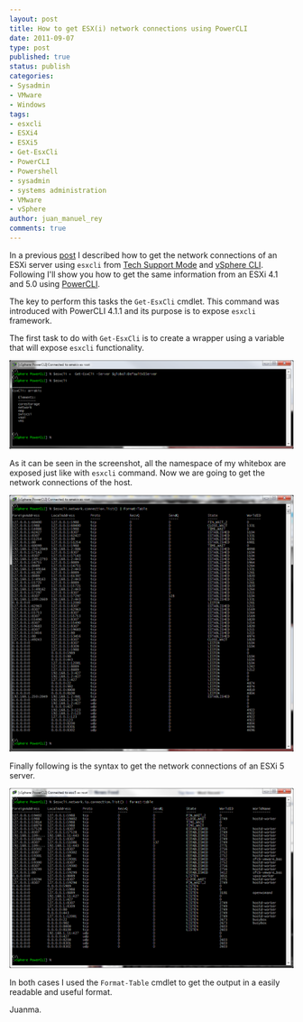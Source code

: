 ```yaml
---
layout: post
title: How to get ESX(i) network connections using PowerCLI
date: 2011-09-07
type: post
published: true
status: publish
categories:
- Sysadmin
- VMware
- Windows
tags:
- esxcli
- ESXi4
- ESXi5
- Get-EsxCli
- PowerCLI
- Powershell
- sysadmin
- systems administration
- VMware
- vSphere
author: juan_manuel_rey
comments: true
---
```


In a previous [post](http://jreypo.wordpress.com/2011/08/16/how-to-get-the-network-connections-of-an-esxi/) I described how to get the network connections of an ESXi server using
`esxcli` from [Tech Support Mode](http://kb.vmware.com/selfservice/microsites/search.do?language=en_US&cmd=displayKC&externalId=1017910) and [vSphere CLI](http://www.vmware.com/support/developer/vcli/). Following I'll show you how to get the same information from an ESXi 4.1 and 5.0 using [PowerCLI](http://communities.vmware.com/community/vmtn/server/vsphere/automationtools/powercli).

The key to perform this tasks the `Get-EsxCli` cmdlet. This command was introduced with PowerCLI 4.1.1 and its purpose is to expose `esxcli` framework.

The first task to do with `Get-EsxCli` is to create a wrapper using a variable that will expose `esxcli` functionality.

[![](/images/get-esxcli.png "Get-EsxCli")]({{site.url}}/images/get-esxcli.png)

As it can be seen in the screenshot, all the namespace of my whitebox are exposed just like with `esxcli` command. Now we are going to get the network connections of the host.

[![](/images/esxi4_net-connection.png "ESXi4 network connections")]({{site.url}}/images/esxi4_net-connection.png)

Finally following is the syntax to get the network connections of an ESXi 5 server.

[![](/images/esxi5_net-connection.png "ESXi5 network connections")]({{site.url}}/images/esxi5_net-connection.png)

In both cases I used the `Format-Table` cmdlet to get the output in a easily readable and useful format.

Juanma.
